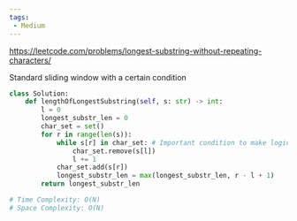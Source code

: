 ```yaml
---
tags: 
 - Medium
---
```


https://leetcode.com/problems/longest-substring-without-repeating-characters/

Standard sliding window with a certain condition

```python
class Solution:
    def lengthOfLongestSubstring(self, s: str) -> int:
        l = 0
        longest_substr_len = 0
        char_set = set()
        for r in range(len(s)):
            while s[r] in char_set: # Important condition to make logic clean
                char_set.remove(s[l])
                l += 1
            char_set.add(s[r])
            longest_substr_len = max(longest_substr_len, r - l + 1)
        return longest_substr_len

# Time Complexity: O(N)
# Space Complexity: O(N)
```